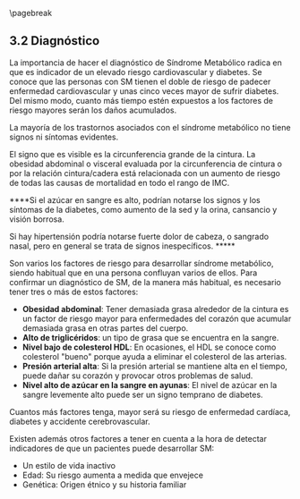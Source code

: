 \pagebreak

## 3.2 Diagnóstico

La importancia de hacer el diagnóstico de Síndrome Metabólico radica en que es indicador de un elevado riesgo cardiovascular y diabetes. Se conoce que las personas con SM tienen el doble de riesgo de padecer enfermedad cardiovascular y unas cinco veces mayor de sufrir diabetes. Del mismo modo, cuanto más tiempo estén expuestos a los factores de riesgo mayores serán los daños acumulados. 

La mayoría de los trastornos asociados con el síndrome metabólico no tiene signos ni síntomas evidentes. 

El signo que es visible es la circunferencia grande de la cintura. La obesidad abdominal o visceral evaluada por la circunferencia de cintura o por la relación cintura/cadera está relacionada con un aumento de riesgo de todas las causas de mortalidad en todo el rango de IMC. 

****Si el azúcar en sangre es alto, podrían notarse los signos y los síntomas de la diabetes, como aumento de la sed y la orina, cansancio y visión borrosa. 

Si hay hipertensión podría notarse fuerte dolor de cabeza, o sangrado nasal, pero en general se trata de signos inespecíficos. ***** 

Son varios los factores de riesgo para desarrollar síndrome metabólico, siendo habitual que en una persona confluyan varios de ellos. Para confirmar un diagnóstico de SM, de la manera más habitual, es necesario tener tres o más de estos factores:

- **Obesidad abdominal**: Tener demasiada grasa alrededor de la cintura es un factor de riesgo mayor para enfermedades del corazón que acumular demasiada grasa en otras partes del cuerpo. 
- **Alto de triglicéridos**: un tipo de grasa que se encuentra en la sangre. 
- **Nivel bajo de colesterol HDL**: En ocasiones, el HDL se conoce como colesterol "bueno" porque ayuda a eliminar el colesterol de las arterias. 
- **Presión arterial alta**: Si la presión arterial se mantiene alta en el tiempo, puede dañar su corazón y provocar otros problemas de salud. 
- **Nivel alto de azúcar en la sangre en ayunas**: El nivel de azúcar en la sangre levemente alto puede ser un signo temprano de diabetes. 

Cuantos más factores tenga, mayor será su riesgo de enfermedad cardíaca, diabetes y accidente cerebrovascular. 

Existen además otros factores a tener en cuenta a la hora de detectar indicadores de que un pacientes puede desarrollar SM:

- Un estilo de vida inactivo 
- Edad: Su riesgo aumenta a medida que envejece 
- Genética: Origen étnico y su historia familiar 
